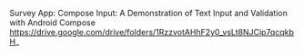 Survey App:
Compose Input: A Demonstration of Text Input and Validation with Android Compose 
https://drive.google.com/drive/folders/1RzzvotAHhF2y0_vsLt8NJCip7qcqkbH_
